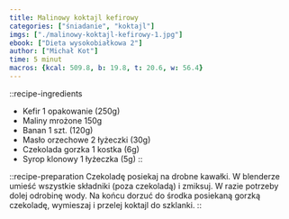 ```yaml
---
title: Malinowy koktajl kefirowy
categories: ["śniadanie", "koktajl"]
imgs: ["./malinowy-koktajl-kefirowy-1.jpg"]
ebook: ["Dieta wysokobiałkowa 2"]
author: ["Michał Kot"]
time: 5 minut
macros: {kcal: 509.8, b: 19.8, t: 20.6, w: 56.4}
---
```


::recipe-ingredients
- Kefir 1 opakowanie (250g)
- Maliny mrożone 150g
- Banan 1 szt. (120g)
- Masło orzechowe 2 łyżeczki (30g)
- Czekolada gorzka 1 kostka (6g)
- Syrop klonowy 1 łyżeczka (5g)
::

::recipe-preparation
Czekoladę posiekaj na drobne kawałki. W blenderze umieść wszystkie składniki (poza czekoladą) i zmiksuj. W razie potrzeby dolej odrobinę wody. Na końcu dorzuć do środka posiekaną gorzką czekoladę, wymieszaj i przelej koktajl do szklanki.
::